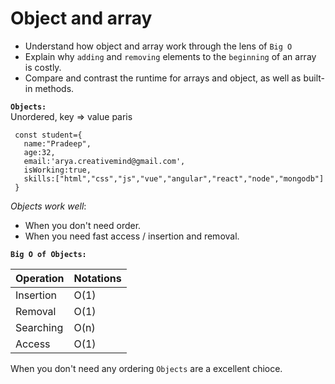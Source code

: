# Object and array

- Understand how object and array work through the lens of `Big O`
- Explain why `adding` and `removing` elements to the `beginning` of an array is costly.
- Compare and contrast the runtime for arrays and object, as well as built-in methods.

**`Objects:`** <br/>
Unordered, key => value paris

```
 const student={
   name:"Pradeep",
   age:32,
   email:'arya.creativemind@gmail.com',
   isWorking:true,
   skills:["html","css","js","vue","angular","react","node","mongodb"]
 }
```

_Objects work well_:

- When you don't need order.
- When you need fast access / insertion and removal.

**`Big O of Objects:`**

| Operation | Notations |
| --------- | --------- |
| Insertion | O(1)      |
| Removal   | O(1)      |
| Searching | O(n)      |
| Access    | O(1)      |

When you don't need any ordering `Objects` are a excellent chioce.
